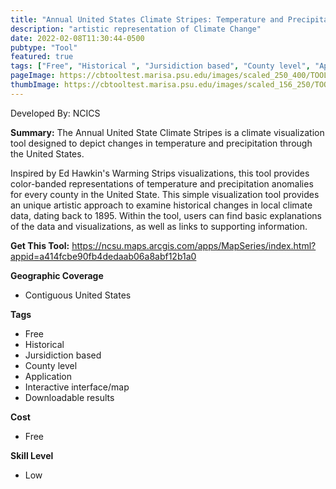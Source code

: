 ```yaml
---
title: "Annual United States Climate Stripes: Temperature and Precipitation"
description: "artistic representation of Climate Change"
date: 2022-02-08T11:30:44-0500
pubtype: "Tool"
featured: true
tags: ["Free", "Historical ", "Jursidiction based", "County level", "Application", "Interactive interface/map", "Downloadable results"]
pageImage: https://cbtooltest.marisa.psu.edu/images/scaled_250_400/TOOLID_35.0_ScreenCapture-1.png
thumbImage: https://cbtooltest.marisa.psu.edu/images/scaled_156_250/TOOLID_35.0_ScreenCapture-1.png
---
```

Developed By: NCICS

**Summary:** The Annual United State Climate Stripes is a climate visualization tool designed to depict changes in temperature and precipitation through the United States. 

Inspired by Ed Hawkin's Warming Strips visualizations, this tool provides color-banded representations of temperature and precipitation anomalies for every county in the United State. This simple visualization tool provides an unique artistic approach to examine historical changes in local climate data, dating back to 1895. Within the tool, users can find basic explanations of the data and visualizations, as well as links to supporting information.

__**Get This Tool:**__ https://ncsu.maps.arcgis.com/apps/MapSeries/index.html?appid=a414fcbe90fb4dedaab06a8abf12b1a0

__**Geographic Coverage**__
- Contiguous United States

__**Tags**__
-  Free
-  Historical 
-  Jursidiction based
-  County level
-  Application
-  Interactive interface/map
-  Downloadable results

__**Cost**__
- Free

__**Skill Level**__
- Low
